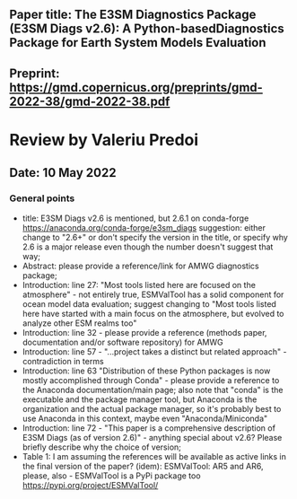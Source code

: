 ## Paper title: The E3SM Diagnostics Package (E3SM Diags v2.6): A Python-basedDiagnostics Package for Earth System Models Evaluation
## Preprint: https://gmd.copernicus.org/preprints/gmd-2022-38/gmd-2022-38.pdf

Review by Valeriu Predoi
========================
## Date: 10 May 2022

### General points

- title: E3SM Diags v2.6 is mentioned, but 2.6.1 on conda-forge https://anaconda.org/conda-forge/e3sm_diags
  suggestion: either change to "2.6+" or don't specify the version in the title, or specify why 2.6 is a major
  release even though the number doesn't suggest that way;
- Abstract: please provide a reference/link for AMWG diagnostics package;
- Introduction: line 27: "Most tools listed here are focused on the atmosphere" - not entirely true, ESMValTool
  has a solid component for ocean model data evaluation; suggest changing to "Most tools listed here
  have started with a main focus on the atmosphere, but evolved to analyze other ESM realms too"
- Introduction: line 32 - please provide a reference (methods paper, documentation and/or software repository) for AMWG
- Introduction: line 57 - "...project takes a distinct but related approach" - contradiction in terms
- Introduction: line 63 "Distribution of these Python packages is now mostly accomplished through Conda" - please provide
  a reference to the Anaconda documentation/main page; also note that "conda" is the executable and the
  package manager tool, but Anaconda is the organization and the actual package manager, so it's probably best to 
  use Anaconda in this context, maybe even "Anaconda/Miniconda"
- Introduction: line 72 - "This paper is a comprehensive description of E3SM Diags (as of version 2.6)" - anything special
  about v2.6? Please briefly describe why the choice of version;
- Table 1: I am assuming the references will be available as active links in the final version of the paper?
  (idem): ESMValTool: AR5 and AR6, please, also - ESMValTool is a PyPi package too https://pypi.org/project/ESMValTool/

